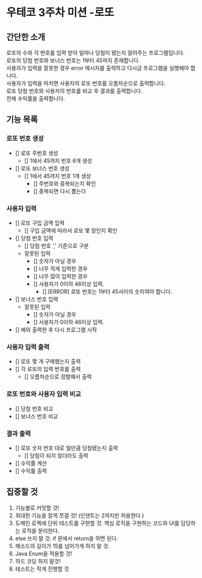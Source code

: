 # 우테코 3주차 미션 -로또
## 간단한 소개
로또의 수와 각 번호를 입력 받아 얼마나 당첨이 됐는지 알려주는 프로그램입니다.<br/>
로또의 당첨 번호와 보너스 번호는 1부터 45까지 존재합니다.<br/>
사용자가 입력을 잘못한 경우 error 메시지를 출력하고 다시금 프로그램을 실행해야 합니다.<br/>
사용자가 입력을 마치면 사용자의 로또 번호를 오름차순으로 출력합니다.<br/>
로또 당첨 번호와 사용자의 번호를 비교 후 결과를 출력합니다.<br/>
전체 수익률을 출력합니다.
## 기능 목록
### 로또 번호 생성
- [] 로또 주번호 생성
  - [] 1에서 45까지 번호 6개 생성
- [] 로또 보너스 번호 생성
  - [] 1에서 45까지 번호 1개 생성
    - [] 주번호와 중복되는지 확인
    - [] 중복되면 다시 뽑는다
### 사용자 입력
- [] 로또 구입 금액 입력
  - [] 구입 금액에 따라서 로또 몇 장인지 확인
- [] 당첨 번호 입력
    - [] 당첨 번호 ',' 기준으로 구분
    - 잘못된 입력
      - [] 숫자가 아닐 경우
      - [] 너무 적게 입력한 경우
      - [] 너무 많이 입력한 경우
      - [] 사용자가 0이하 46이상 입력.
        - [] [ERROR] 로또 번호는 1부터 45사이의 숫자여야 합니다. 
- [] 보너스 번호 입력
  - 잘못된 입력
    - [] 숫자가 아닐 경우
    - [] 사용자가 0이하 46이상 입력.
- [] 예외 출력한 후 다시 프로그램 시작 
### 사용자 입력 출력
- [] 로또 몇 개 구매했는지 출력
- [] 각 로또의 입력 번호를 출력
  - [] 오름차순으로 정렬해서 출력 
### 로또 번호와 사용자 입력 비교
- [] 당첨 번호 비교
- [] 보너스 번호 비교
### 결과 출력
- [] 로또 숫자 번호 대로 얼만큼 당첨됐는지 출력
  - [] 당첨이 되지 않더라도 출력
- [] 수익률 계산
- [] 수익률 출력 
## 집중할 것
1. 기능별로 커밋할 것!
2. 최대한 기능을 잘게 쪼갤 것! (인덴트는 2까지만 허용한다.)
3. 도메인 로젝에 단위 테스트를 구현할 것. 핵심 로직을 구현하는 코드와 UI를 담당하는 로직을 분리한다.
4. else 쓰지 말 것. if 문에서 return을 하면 된다.
5. 메소드의 길이가 15를 넘어가게 하지 말 것.
6. Java Enum을 적용할 것!
7. 하드 코딩 하지 말것!
8. 테스트는 작게 진행할 것